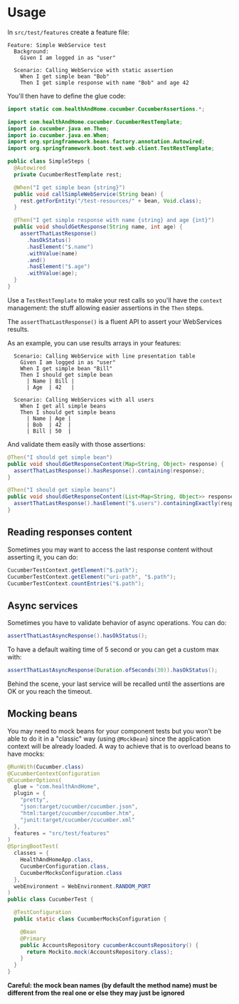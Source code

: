 # Usage

In `src/test/features` create a feature file:

```
Feature: Simple WebService test
  Background:
    Given I am logged in as "user"

  Scenario: Calling WebService with static assertion
    When I get simple bean "Bob"
    Then I get simple response with name "Bob" and age 42
```

You'll then have to define the glue code:

```java
import static com.healthAndHome.cucumber.CucumberAssertions.*;

import com.healthAndHome.cucumber.CucumberRestTemplate;
import io.cucumber.java.en.Then;
import io.cucumber.java.en.When;
import org.springframework.beans.factory.annotation.Autowired;
import org.springframework.boot.test.web.client.TestRestTemplate;

public class SimpleSteps {
  @Autowired
  private CucumberRestTemplate rest;

  @When("I get simple bean {string}")
  public void callSimpleWebService(String bean) {
    rest.getForEntity("/test-resources/" + bean, Void.class);
  }

  @Then("I get simple response with name {string} and age {int}")
  public void shouldGetResponse(String name, int age) {
    assertThatLastResponse()
      .hasOkStatus()
      .hasElement("$.name")
      .withValue(name)
      .and()
      .hasElement("$.age")
      .withValue(age);
  }
}
```

Use a `TestRestTemplate` to make your rest calls so you'll have the `context` management: the stuff allowing easier assertions in the `Then` steps.

The `assertThatLastResponse()` is a fluent API to assert your WebServices results.

As an example, you can use results arrays in your features:

```
  Scenario: Calling WebService with line presentation table
    Given I am logged in as "user"
    When I get simple bean "Bill"
    Then I should get simple bean
      | Name | Bill |
      | Age  | 42   |

  Scenario: Calling WebServices with all users
    When I get all simple beans
    Then I should get simple beans
      | Name | Age |
      | Bob  | 42  |
      | Bill | 50  |
```

And validate them easily with those assertions:

```java
@Then("I should get simple bean")
public void shouldGetResponseContent(Map<String, Object> response) {
  assertThatLastResponse().hasResponse().containing(response);
}

@Then("I should get simple beans")
public void shouldGetResponseContent(List<Map<String, Object>> responses) {
  assertThatLastResponse().hasElement("$.users").containingExactly(responses);
}
```

## Reading responses content

Sometimes you may want to access the last response content without asserting it, you can do:

```java
CucumberTestContext.getElement("$.path");
CucumberTestContext.getElement("uri-path", "$.path");
CucumberTestContext.countEntries("$.path");
```

## Async services

Sometimes you have to validate behavior of async operations. You can do:

```java
assertThatLastAsyncResponse().hasOkStatus();
```

To have a default waiting time of 5 second or you can get a custom max with:

```java
assertThatLastAsyncResponse(Duration.ofSeconds(30)).hasOkStatus();
```

Behind the scene, your last service will be recalled until the assertions are OK or you reach the timeout.

## Mocking beans

You may need to mock beans for your component tests but you won't be able to do it in a "classic" way (using `@MockBean`) since the application context will be already loaded. A way to achieve that is to overload beans to have mocks:

```java
@RunWith(Cucumber.class)
@CucumberContextConfiguration
@CucumberOptions(
  glue = "com.healthAndHome",
  plugin = {
    "pretty",
    "json:target/cucumber/cucumber.json",
    "html:target/cucumber/cucumber.htm",
    "junit:target/cucumber/cucumber.xml"
  },
  features = "src/test/features"
)
@SpringBootTest(
  classes = {
    HealthAndHomeApp.class,
    CucumberConfiguration.class,
    CucumberMocksConfiguration.class
  },
  webEnvironment = WebEnvironment.RANDOM_PORT
)
public class CucumberTest {

  @TestConfiguration
  public static class CucumberMocksConfiguration {

    @Bean
    @Primary
    public AccountsRepository cucumberAccountsRepository() {
      return Mockito.mock(AccountsRepository.class);
    }
  }
}
```

**Careful: the mock bean names (by default the method name) must be different from the real one or else they may just be ignored**
